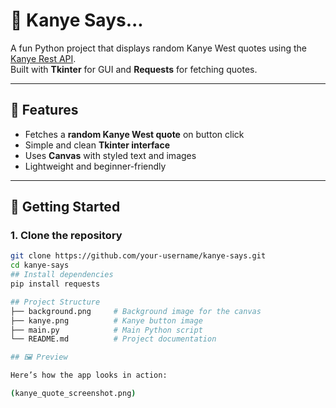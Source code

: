 # 🎤 Kanye Says...

A fun Python project that displays random Kanye West quotes using the [Kanye Rest API](https://kanye.rest).  
Built with **Tkinter** for GUI and **Requests** for fetching quotes.

---

## 📌 Features
- Fetches a **random Kanye West quote** on button click  
- Simple and clean **Tkinter interface**  
- Uses **Canvas** with styled text and images  
- Lightweight and beginner-friendly  

---

## 🚀 Getting Started

### 1. Clone the repository
```bash
git clone https://github.com/your-username/kanye-says.git
cd kanye-says
## Install dependencies
pip install requests

## Project Structure
├── background.png     # Background image for the canvas
├── kanye.png          # Kanye button image
├── main.py            # Main Python script
└── README.md          # Project documentation

## 🖼️ Preview

Here’s how the app looks in action:

(kanye_quote_screenshot.png)

